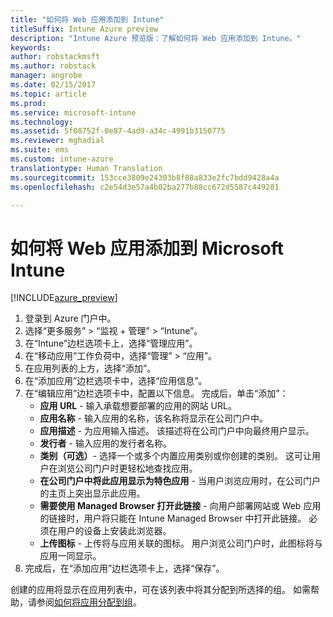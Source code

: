 ```yaml
---
title: "如何将 Web 应用添加到 Intune"
titleSuffix: Intune Azure preview
description: "Intune Azure 预览版：了解如何将 Web 应用添加到 Intune。"
keywords: 
author: robstackmsft
ms.author: robstack
manager: angrobe
ms.date: 02/15/2017
ms.topic: article
ms.prod: 
ms.service: microsoft-intune
ms.technology: 
ms.assetid: 5f08752f-0e87-4ad9-a34c-4991b3150775
ms.reviewer: mghadial
ms.suite: ems
ms.custom: intune-azure
translationtype: Human Translation
ms.sourcegitcommit: 153cce3809e24303b8f88a833e2fc7bdd9428a4a
ms.openlocfilehash: c2e54d3e57a4b02ba277b88cc672d5587c449281

---
```


# <a name="how-to-add-web-apps-to-microsoft-intune"></a>如何将 Web 应用添加到 Microsoft Intune

[!INCLUDE[azure_preview](../includes/azure_preview.md)]

1. 登录到 Azure 门户中。
2. 选择“更多服务” > “监视 + 管理” > “Intune”。
3. 在“Intune”边栏选项卡上，选择“管理应用”。
4. 在“移动应用”工作负荷中，选择“管理” > “应用”。
5. 在应用列表的上方，选择“添加”。
6. 在“添加应用”边栏选项卡中，选择“应用信息”。
7. 在“编辑应用”边栏选项卡中，配置以下信息。 完成后，单击“添加”：
    - **应用 URL** - 输入承载想要部署的应用的网站 URL。
    - **应用名称** - 输入应用的名称，该名称将显示在公司门户中。
    - **应用描述** - 为应用输入描述。 该描述将在公司门户中向最终用户显示。
    - **发行者** - 输入应用的发行者名称。
    - **类别（可选）**- 选择一个或多个内置应用类别或你创建的类别。 这可让用户在浏览公司门户时更轻松地查找应用。
    - **在公司门户中将此应用显示为特色应用** - 当用户浏览应用时，在公司门户的主页上突出显示此应用。
    - **需要使用 Managed Browser 打开此链接** - 向用户部署网站或 Web 应用的链接时，用户将只能在 Intune Managed Browser 中打开此链接。 必须在用户的设备上安装此浏览器。
    - **上传图标** - 上传将与应用关联的图标。 用户浏览公司门户时，此图标将与应用一同显示。
8. 完成后，在“添加应用”边栏选项卡上，选择“保存”。

创建的应用将显示在应用列表中，可在该列表中将其分配到所选择的组。 如需帮助，请参阅[如何将应用分配到组](/intune-azure/manage-apps/deploy-apps)。


<!--HONumber=Feb17_HO3-->


